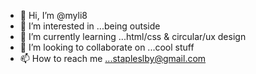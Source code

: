- 👋 Hi, I’m @myli8
- 👀 I’m interested in ...being outside
- 🌱 I’m currently learning ...html/css & circular/ux design
- 💞️ I’m looking to collaborate on ...cool stuff
- 📫 How to reach me ...stapleslby@gmail.com

<!---
myli8/myli8 is a ✨ special ✨ repository because its `README.md` (this file) appears on your GitHub profile.
You can click the Preview link to take a look at your changes.
--->

